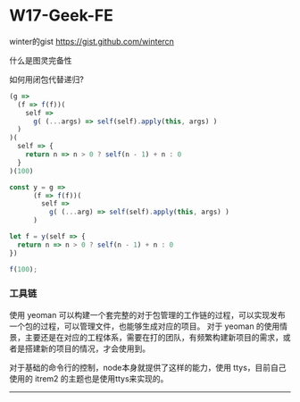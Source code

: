 # W17-Geek-FE

winter的gist https://gist.github.com/wintercn

什么是图灵完备性

如何用闭包代替递归?

```js
(g =>
  (f => f(f))(
    self =>
      g( (...args) => self(self).apply(this, args) )
  )
)(
  self => {
    return n => n > 0 ? self(n - 1) + n : 0
  }
)(100)
```

```js
const y = g =>
      (f => f(f))(
        self =>
          g( (...arg) => self(self).apply(this, args) )
      )

let f = y(self => {
  return n => n > 0 ? self(n - 1) + n : 0
})

f(100);
```

### 工具链

使用 yeoman 可以构建一个套完整的对于包管理的工作链的过程，可以实现发布一个包的过程，可以管理文件，也能够生成对应的项目。
对于 yeoman 的使用情景，主要还是在对应的工程体系，需要在打的团队，有频繁构建新项目的需求，或者是搭建新的项目的情况，才会使用到。

对于基础的命令行的控制，node本身就提供了这样的能力，使用 ttys，目前自己使用的 itrem2 的主题也是使用ttys来实现的。

---

